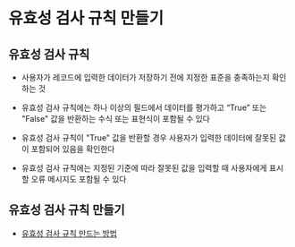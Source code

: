# 유효성 검사 규칙 만들기

## 유효성 검사 규칙

 - 사용자가 레코드에 입력한 데이터가 저장하기 전에 지정한 표준을 충족하는지 확인하는 것

 - 유효성 검사 규칙에는 하나 이상의 필드에서 데이터를 평가하고 “True” 또는 "False" 값을 반환하는 수식 또는 표현식이 포함될 수 있다

 - 유효성 검사 규칙이 "True" 값을 반환할 경우 사용자가 입력한 데이터에 잘못된 값이 포함되어 있음을 확인한다

 -  유효성 검사 규칙에는 지정된 기준에 따라 잘못된 값을 입력할 때 사용자에게 표시할 오류 메시지도 포함될 수 있다

## 유효성 검사 규칙 만들기

 - [유효성 검사 규칙 만드는 방법](https://trailhead.salesforce.com/ko/content/learn/modules/point_click_business_logic/validation_rules?trailmix_creator_id=strailhead&trailmix_slug=prepare-for-your-salesforce-administrator-credential)
